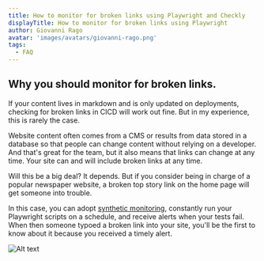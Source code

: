 ```yaml
---
title: How to monitor for broken links using Playwright and Checkly
displayTitle: How to monitor for broken links using Playwright
author: Giovanni Rago
avatar: 'images/avatars/giovanni-rago.png'
tags:
  - FAQ
---
```


## Why you should monitor for broken links.

If your content lives in markdown and is only updated on deployments, checking for broken links in CICD will work out fine. But in my experience, this is rarely the case.

Website content often comes from a CMS or results from data stored in a database so that people can change content without relying on a developer. And that's great for the team, but it also means that links can change at any time. Your site can and will include broken links at any time. 

Will this be a big deal? It depends. But if you consider being in charge of a popular newspaper website, a broken top story link on the home page will get someone into trouble.

In this case, you can adopt [synthetic monitoring](https://www.checklyhq.com/product/synthetic-monitoring/), constantly run your Playwright scripts on a schedule, and receive alerts when your tests fail. When then someone typoed a broken link into your site, you'll be the first to know about it because you received a timely alert.

![Alt text](/guides/images/checkly-links.avif "a title")